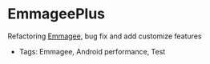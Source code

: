 # EmmageePlus

Refactoring [Emmagee](https://github.com/NetEase/Emmagee/), bug fix and add customize features

* Tags: Emmagee, Android performance, Test
